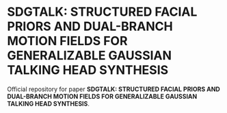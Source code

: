 
# SDGTALK: STRUCTURED FACIAL PRIORS AND DUAL-BRANCH MOTION FIELDS FOR GENERALIZABLE GAUSSIAN TALKING HEAD SYNTHESIS

Official repository for paper **SDGTALK: STRUCTURED FACIAL PRIORS AND DUAL-BRANCH MOTION FIELDS FOR GENERALIZABLE GAUSSIAN TALKING HEAD SYNTHESIS**.